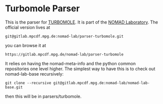 # Turbomole Parser

This is the parser for [TURBOMOLE](http://www.turbomole.com/).
It is part of the [NOMAD Laboratory](http://nomad-lab.eu).
The official version lives at

    git@gitlab.mpcdf.mpg.de:nomad-lab/parser-turbomole.git

you can browse it at

    https://gitlab.mpcdf.mpg.de/nomad-lab/parser-turbomole

It relies on having the nomad-meta-info and the python common repositories one level higher.
The simplest way to have this is to check out nomad-lab-base recursively:

    git clone --recursive git@gitlab.mpcdf.mpg.de:nomad-lab/nomad-lab-base.git

then this will be in parsers/turbomole.

